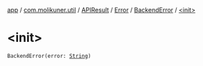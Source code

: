 [app](../../../../index.md) / [com.molikuner.util](../../../index.md) / [APIResult](../../index.md) / [Error](../index.md) / [BackendError](index.md) / [&lt;init&gt;](./-init-.md)

# &lt;init&gt;

`BackendError(error: `[`String`](https://kotlinlang.org/api/latest/jvm/stdlib/kotlin/-string/index.html)`)`